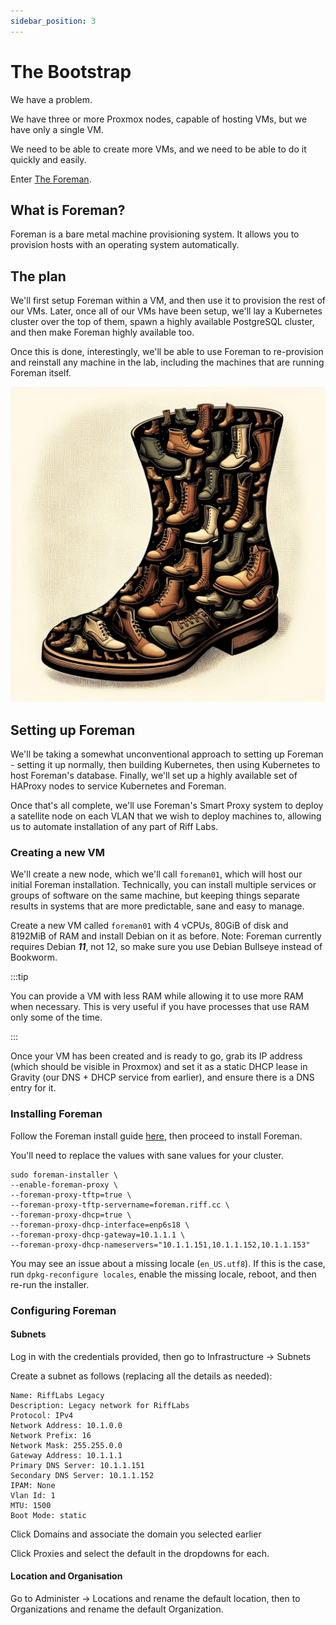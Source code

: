 ```yaml
---
sidebar_position: 3
---
```


# The Bootstrap
We have a problem.

We have three or more Proxmox nodes, capable of hosting VMs, but we have only a single VM.

We need to be able to create more VMs, and we need to be able to do it quickly and easily.

Enter [The Foreman](https://theforeman.org/).

## What is Foreman?
Foreman is a bare metal machine provisioning system. It allows you to provision hosts with an operating system automatically.

## The plan
We'll first setup Foreman within a VM, and then use it to provision the rest of our VMs. Later, once all of our VMs have been setup, we'll lay a Kubernetes cluster over the top of them, spawn a highly available PostgreSQL cluster, and then make Foreman highly available too.

Once this is done, interestingly, we'll be able to use Foreman to re-provision and reinstall any machine in the lab, including the machines that are running Foreman itself.

![Boots within boots](assets/bootsception.png)

## Setting up Foreman
We'll be taking a somewhat unconventional approach to setting up Foreman - setting it up normally, then building Kubernetes, then using Kubernetes to host Foreman's database. Finally, we'll set up a highly available set of HAProxy nodes to service Kubernetes and Foreman.

Once that's all complete, we'll use Foreman's Smart Proxy system to deploy a satellite node on each VLAN that we wish to deploy machines to, allowing us to automate installation of any part of Riff Labs.

### Creating a new VM
We'll create a new node, which we'll call `foreman01`, which will host our initial Foreman installation. Technically, you can install multiple services or groups of software on the same machine, but keeping things separate results in systems that are more predictable, sane and easy to manage.

Create a new VM called `foreman01` with 4 vCPUs, 80GiB of disk and 8192MiB of RAM and install Debian on it as before. Note: Foreman currently requires Debian ***11***, not 12, so make sure you use Debian Bullseye instead of Bookworm.

:::tip

You can provide a VM with less RAM while allowing it to use more RAM when necessary. This is very useful if you have processes that use RAM only some of the time.

:::

Once your VM has been created and is ready to go, grab its IP address (which should be visible in Proxmox) and set it as a static DHCP lease in Gravity (our DNS + DHCP service from earlier), and ensure there is a DNS entry for it.

### Installing Foreman
Follow the Foreman install guide [here](https://theforeman.org/manuals/3.10/quickstart_guide.html), then proceed to install Foreman.

You'll need to replace the values with sane values for your cluster.

```
sudo foreman-installer \
--enable-foreman-proxy \
--foreman-proxy-tftp=true \
--foreman-proxy-tftp-servername=foreman.riff.cc \
--foreman-proxy-dhcp=true \
--foreman-proxy-dhcp-interface=enp6s18 \
--foreman-proxy-dhcp-gateway=10.1.1.1 \
--foreman-proxy-dhcp-nameservers="10.1.1.151,10.1.1.152,10.1.1.153"
```

You may see an issue about a missing locale (`en_US.utf8`). If this is the case, run `dpkg-reconfigure locales`, enable the missing locale, reboot, and then re-run the installer.

### Configuring Foreman
#### Subnets
Log in with the credentials provided, then go to Infrastructure -> Subnets

Create a subnet as follows (replacing all the details as needed):

```
Name: RiffLabs Legacy
Description: Legacy network for RiffLabs
Protocol: IPv4
Network Address: 10.1.0.0
Network Prefix: 16
Network Mask: 255.255.0.0
Gateway Address: 10.1.1.1
Primary DNS Server: 10.1.1.151
Secondary DNS Server: 10.1.1.152
IPAM: None
Vlan Id: 1
MTU: 1500
Boot Mode: static
```

Click Domains and associate the domain you selected earlier

Click Proxies and select the default in the dropdowns for each.

#### Location and Organisation
Go to Administer -> Locations and rename the default location, then to Organizations and rename the default Organization.

